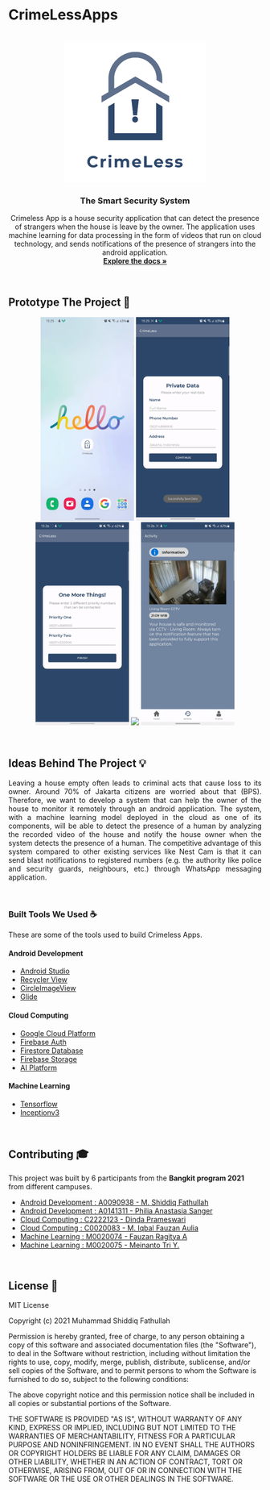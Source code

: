 # CrimeLessApps
<!-- PROJECT LOGO -->
<p align="center">
  <br>
  <img  width="280px" src="https://github.com/mas-diq/CrimeLessApps/blob/master/Crimeless_Logo.png" />
  <h3 align="center">The Smart Security System</h3>
  <p align="center">
    Crimeless App is a house security application that can detect the presence of strangers when the house is leave by the owner. The application uses machine learning for data processing in the form of videos that run on cloud technology, and sends notifications of the presence of strangers into the android application.
    <br />
    <a href="https://github.com/mas-diq/CrimeLessApps/tree/master"><strong>Explore the docs »</strong></a>
  </p>
</p>
<br>

<!-- ABOUT THE PROJECT -->
## Prototype The Project :star2:
<p align="center">
<img  width="186px" src="https://github.com/mas-diq/CrimeLessApps/blob/master/gif1.gif" />
<img  width="186px" src="https://github.com/mas-diq/CrimeLessApps/blob/master/gif2.gif" />
<img  width="186px" src="https://github.com/mas-diq/CrimeLessApps/blob/master/gif3.gif" />
<img  width="186px" src="https://github.com/mas-diq/CrimeLessApps/blob/master/gif4.gif" />
<img  width="186px" src="https://github.com/mas-diq/CrimeLessApps/blob/master/gif5.gif" />
</p>
<br>

<!-- ABOUT THE PROJECT -->
## Ideas Behind The Project :bulb:
<p align="justify">
Leaving a house empty often leads to criminal acts that cause loss to its owner. Around 70% of Jakarta citizens are worried about that (BPS). Therefore, we want to develop a system that can help the owner of the house to monitor it remotely through an android application. The system, with a machine learning model deployed in the cloud as one of its components, will be able to detect the presence of a human by analyzing the recorded video of the house and notify the house owner when the system detects the presence of a human. The competitive advantage of this system compared to other existing services like Nest Cam is that it can send blast notifications to registered numbers (e.g. the authority like police and security guards, neighbours, etc.) through WhatsApp messaging application.
</p>
<br>

### Built Tools We Used :coffee:
These are some of the tools used to build Crimeless Apps.
#### Android Development
* [Android Studio](https://developer.android.com/studio)
* [Recycler View](https://developer.android.com/jetpack/androidx/releases/recyclerview)
* [CircleImageView](https://github.com/hdodenhof/CircleImageView)
* [Glide](https://github.com/bumptech/glide)
#### Cloud Computing
* [Google Cloud Platform](https://cloud.google.com/)
* [Firebase Auth](https://firebase.google.com/products/auth)
* [Firestore Database](https://firebase.google.com/products-build)
* [Firebase Storage](https://firebase.google.com/docs/storage)
* [AI Platform](https://cloud.google.com/vertex-ai)
#### Machine Learning
* [Tensorflow](https://www.tensorflow.org/)
* [Inceptionv3](https://keras.io/api/applications/inceptionv3/)
<br>

<!-- GETTING STARTED -->
<!-- ## Getting Started
This is an example of how you may give instructions on setting up your project locally.
To get a local copy up and running follow these simple example steps. -->

<!-- CONTRIBUTING -->
## Contributing :mortar_board:
This project was built by 6 participants from the **Bangkit program 2021** from different campuses.
* [Android Development : A0090938 - M. Shiddiq Fathullah](https://www.linkedin.com/in/muhammad-shiddiq-f-5a1868111/)
* [Android Development : A0141311 - Philia Anastasia Sanger](https://www.linkedin.com/in/philia-sanger-4b757a207/)
* [Cloud Computing : C2222123 - Dinda Prameswari](https://www.linkedin.com/in/dinda-prameswari-1a20911ba/)
* [Cloud Computing : C0020083 - M. Iqbal Fauzan Aulia](https://www.linkedin.com/in/muhammad-iqbal-fauzan-aulia-252730195/)
* [Machine Learning : M0020074 - Fauzan Ragitya A](https://www.linkedin.com/in/fauzan-ragitya-5457b5173/)
* [Machine Learning : M0020075 - Meinanto Tri Y.](https://www.linkedin.com/in/meinantoyuriawan/)
<br>

<!-- LICENSE -->
## License :page_facing_up:
MIT License

Copyright (c) 2021 Muhammad Shiddiq Fathullah

Permission is hereby granted, free of charge, to any person obtaining a copy
of this software and associated documentation files (the "Software"), to deal
in the Software without restriction, including without limitation the rights
to use, copy, modify, merge, publish, distribute, sublicense, and/or sell
copies of the Software, and to permit persons to whom the Software is
furnished to do so, subject to the following conditions:

The above copyright notice and this permission notice shall be included in all
copies or substantial portions of the Software.

THE SOFTWARE IS PROVIDED "AS IS", WITHOUT WARRANTY OF ANY KIND, EXPRESS OR
IMPLIED, INCLUDING BUT NOT LIMITED TO THE WARRANTIES OF MERCHANTABILITY,
FITNESS FOR A PARTICULAR PURPOSE AND NONINFRINGEMENT. IN NO EVENT SHALL THE
AUTHORS OR COPYRIGHT HOLDERS BE LIABLE FOR ANY CLAIM, DAMAGES OR OTHER
LIABILITY, WHETHER IN AN ACTION OF CONTRACT, TORT OR OTHERWISE, ARISING FROM,
OUT OF OR IN CONNECTION WITH THE SOFTWARE OR THE USE OR OTHER DEALINGS IN THE
SOFTWARE.

